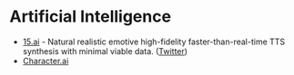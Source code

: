 # Artificial Intelligence

- [15.ai](https://15.ai) - Natural realistic emotive high-fidelity
  faster-than-real-time TTS synthesis with minimal viable data.
  ([Twitter](https://twitter.com/fifteenai))
- [Character.ai](https://beta.character.ai/)
